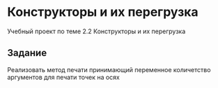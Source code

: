 # Конструкторы и их перегрузка
Учебный проект по теме 2.2 Конструкторы и их перегрузка

## Задание
Реализовать метод печати принимающий переменное количетство аргументов для печати точек на осях